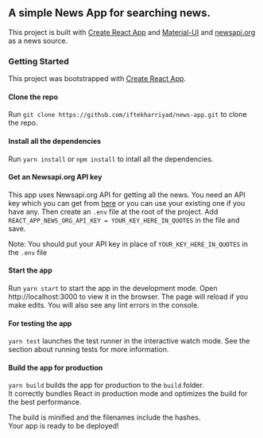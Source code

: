 ## A simple News App for searching news.

This project is built with [Create React App](https://github.com/facebook/create-react-app) and [Material-UI](https://github.com/mui-org/material-ui) and [newsapi.org](https://newsapi.org/) as a news source.





### Getting Started

This project was bootstrapped with [Create React App](https://github.com/facebook/create-react-app).

#### Clone the repo

Run `git clone https://github.com/iftekharriyad/news-app.git` to clone the repo.

#### Install all the dependencies

Run `yarn install` or `npm install` to intall all the dependencies.


#### Get an Newsapi.org API key

This app uses Newsapi.org API for getting all the news. You need an API key which you can get from [here](https://newsapi.org/) or you can use your existing one if you have any.
Then create an `.env` file at the root of the project. Add `REACT_APP_NEWS_ORG_API_KEY = YOUR_KEY_HERE_IN_QUOTES` in the file and save.

Note: You should put your API key in place of `YOUR_KEY_HERE_IN_QUOTES` in the `.env` file

#### Start the app
Run `yarn start` to start the app in the development mode.
Open http://localhost:3000 to view it in the browser.
The page will reload if you make edits.
You will also see any lint errors in the console.

#### For testing the app
`yarn test` launches the test runner in the interactive watch mode.
See the section about running tests for more information.

#### Build the app for production
`yarn build` builds the app for production to the `build` folder.\
It correctly bundles React in production mode and optimizes the build for the best performance.

The build is minified and the filenames include the hashes.\
Your app is ready to be deployed!

